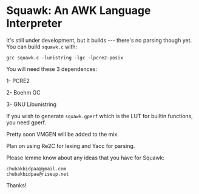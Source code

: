 # Squawk: An AWK Language Interpreter

It's still under development, but it builds --- there's no parsing though yet. You can build `squawk.c` with:

```
gcc squawk.c -lunistring -lgc -lpcre2-posix
```

You will need these 3 dependences:

1- PCRE2

2- Boehm GC

3- GNU Libunistring

If you wish to generate `squawk.gperf` which is the LUT for builtin functions, you need gperf.

Pretty soon VMGEN will be added to the mix.

Plan on using Re2C for lexing and Yacc for parsing.

Please lemme know about any ideas that you have for Squawk:

```
chubakbidpaa@gmail.com
chubakbidpaa@riseup.net
```

Thanks!
